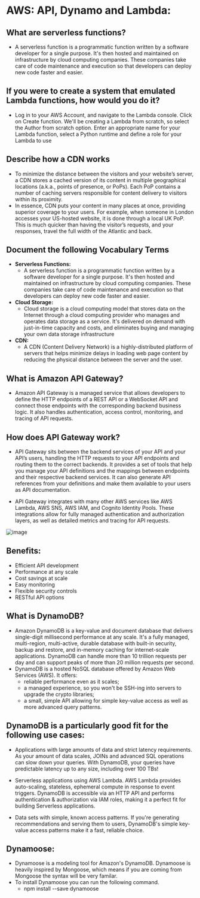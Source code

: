 # AWS: API, Dynamo and Lambda:


## What are serverless functions?
  - A serverless function is a programmatic function written by a software developer for a single purpose. It's then hosted and maintained on infrastructure by cloud computing companies. These companies take care of code maintenance and execution so that developers can deploy new code faster and easier.

  
## If you were to create a system that emulated Lambda functions, how would you do it?
  - Log in to your AWS Account, and navigate to the Lambda console. Click on Create function. We'll be creating a Lambda from scratch, so select the Author from scratch option. Enter an appropriate name for your Lambda function, select a Python runtime and define a role for your Lambda to use
## Describe how a CDN works
  - To minimize the distance between the visitors and your website’s server, a CDN stores a cached version of its content in multiple geographical locations (a.k.a., points of presence, or PoPs). Each PoP contains a number of caching servers responsible for content delivery to visitors within its proximity.
  - In essence, CDN puts your content in many places at once, providing superior coverage to your users. For example, when someone in London accesses your US-hosted website, it is done through a local UK PoP. This is much quicker than having the visitor’s requests, and your responses, travel the full width of the Atlantic and back.


## Document the following Vocabulary Terms
   - **Serverless Functions:** 
     - A serverless function is a programmatic function written by a software developer for a single purpose. It's then hosted and maintained on infrastructure by cloud computing companies. These companies take care of code maintenance and execution so that developers can deploy new code faster and easier.
   - **Cloud Storage:**
     - Cloud storage is a cloud computing model that stores data on the Internet through a cloud computing provider who manages and operates data storage as a service. It's delivered on demand with just-in-time capacity and costs, and eliminates buying and managing your own data storage infrastructure
   - **CDN:** 
     - A CDN (Content Delivery Network) is a highly-distributed platform of servers that helps minimize delays in loading web page content by reducing the physical distance between the server and the user.


## What is Amazon API Gateway?
   - Amazon API Gateway is a managed service that allows developers to define the HTTP endpoints of a REST API or a WebSocket API and connect those endpoints with the corresponding backend business logic. It also handles authentication, access control, monitoring, and tracing of API requests.

## How does API Gateway work?
   - API Gateway sits between the backend services of your API and your API’s users, handling the HTTP requests to your API endpoints and routing them to the correct backends. It provides a set of tools that help you manage your API definitions and the mappings between endpoints and their respective backend services. It can also generate API references from your definitions and make them available to your users as API documentation.

   - API Gateway integrates with many other AWS services like AWS Lambda, AWS SNS, AWS IAM, and Cognito Identity Pools. These integrations allow for fully managed authentication and authorization layers, as well as detailed metrics and tracing for API requests.

   ![image](https://user-images.githubusercontent.com/79833733/127018514-ac9b5a26-7439-47bd-be99-4fe8f3c5b24d.png)


## Benefits:
  - Efficient API development
  - Performance at any scale
  - Cost savings at scale
  - Easy monitoring
  - Flexible security controls
  - RESTful API options

## What is DynamoDB?
  - Amazon DynamoDB is a key-value and document database that delivers single-digit millisecond performance at any scale. It's a fully managed, multi-region, multi-active, durable database with built-in security, backup and restore, and in-memory caching for internet-scale applications. DynamoDB can handle more than 10 trillion requests per day and can support peaks of more than 20 million requests per second.
  - DynamoDB is a hosted NoSQL database offered by Amazon Web Services (AWS). It offers:
    - reliable performance even as it scales;
    - a managed experience, so you won't be SSH-ing into servers to upgrade the crypto libraries;
    - a small, simple API allowing for simple key-value access as well as more advanced query patterns.


## DynamoDB is a particularly good fit for the following use cases:

   - Applications with large amounts of data and strict latency requirements. As your amount of data scales, JOINs and advanced SQL operations can slow down your queries. With DynamoDB, your queries have predictable latency up to any size, including over 100 TBs!

   - Serverless applications using AWS Lambda. AWS Lambda provides auto-scaling, stateless, ephemeral compute in response to event triggers. DynamoDB is accessible via an HTTP API and performs authentication & authorization via IAM roles, making it a perfect fit for building Serverless applications.

   - Data sets with simple, known access patterns. If you're generating recommendations and serving them to users, DynamoDB's simple key-value access patterns make it a fast, reliable choice.

## Dynamoose:
   - Dynamoose is a modeling tool for Amazon's DynamoDB. Dynamoose is heavily inspired by Mongoose, which means if you are coming from Mongoose the syntax will be very familar.
   - To install Dynamoose you can run the following command.
      - npm install --save dynamoose
